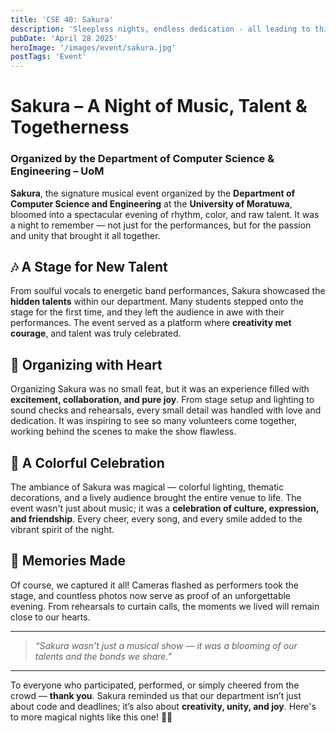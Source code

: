 ```yaml
---
title: 'CSE 40: Sakura'
description: 'Sleepless nights, endless dedication - all leading to this one beautiful memory. ✨'
pubDate: 'April 28 2025'
heroImage: '/images/event/sakura.jpg'
postTags: 'Event'
---
```


# Sakura – A Night of Music, Talent & Togetherness  
### Organized by the Department of Computer Science & Engineering – UoM

**Sakura**, the signature musical event organized by the **Department of Computer Science and Engineering** at the **University of Moratuwa**, bloomed into a spectacular evening of rhythm, color, and raw talent. It was a night to remember — not just for the performances, but for the passion and unity that brought it all together.

## 🎶 A Stage for New Talent

From soulful vocals to energetic band performances, Sakura showcased the **hidden talents** within our department. Many students stepped onto the stage for the first time, and they left the audience in awe with their performances. The event served as a platform where **creativity met courage**, and talent was truly celebrated.

## 🌟 Organizing with Heart

Organizing Sakura was no small feat, but it was an experience filled with **excitement, collaboration, and pure joy**. From stage setup and lighting to sound checks and rehearsals, every small detail was handled with love and dedication. It was inspiring to see so many volunteers come together, working behind the scenes to make the show flawless.

## 🌈 A Colorful Celebration

The ambiance of Sakura was magical — colorful lighting, thematic decorations, and a lively audience brought the entire venue to life. The event wasn't just about music; it was a **celebration of culture, expression, and friendship**. Every cheer, every song, and every smile added to the vibrant spirit of the night.

## 📸 Memories Made

Of course, we captured it all! Cameras flashed as performers took the stage, and countless photos now serve as proof of an unforgettable evening. From rehearsals to curtain calls, the moments we lived will remain close to our hearts.

---

> *“Sakura wasn't just a musical show — it was a blooming of our talents and the bonds we share.”*

---

To everyone who participated, performed, or simply cheered from the crowd — **thank you**. Sakura reminded us that our department isn’t just about code and deadlines; it’s also about **creativity, unity, and joy**. Here's to more magical nights like this one! 🎤🌸